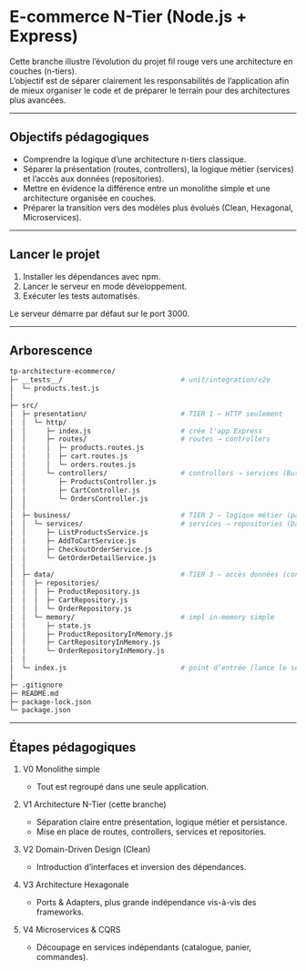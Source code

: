 # E-commerce N-Tier (Node.js + Express)

Cette branche illustre l’évolution du projet fil rouge vers une architecture en couches (n-tiers).  
L’objectif est de séparer clairement les responsabilités de l’application afin de mieux organiser le code et de préparer le terrain pour des architectures plus avancées.

---

## Objectifs pédagogiques

- Comprendre la logique d’une architecture n-tiers classique.
- Séparer la présentation (routes, controllers), la logique métier (services) et l’accès aux données (repositories).
- Mettre en évidence la différence entre un monolithe simple et une architecture organisée en couches.
- Préparer la transition vers des modèles plus évolués (Clean, Hexagonal, Microservices).

---

## Lancer le projet

1. Installer les dépendances avec npm.
2. Lancer le serveur en mode développement.
3. Exécuter les tests automatisés.

Le serveur démarre par défaut sur le port 3000.

---

## Arborescence

```bash
tp-architecture-ecommerce/
├─ __tests__/                             # unit/integration/e2e
│  └─ products.test.js
│
├─ src/
│  ├─ presentation/                       # TIER 1 — HTTP seulement
│  │  └─ http/
│  │     ├─ index.js                      # crée l'app Express
│  │     ├─ routes/                       # routes ⇢ controllers
│  │     │  ├─ products.routes.js
│  │     │  ├─ cart.routes.js
│  │     │  └─ orders.routes.js
│  │     └─ controllers/                  # controllers ⇢ services (Business)
│  │        ├─ ProductsController.js
│  │        ├─ CartController.js
│  │        └─ OrdersController.js
│  │
│  ├─ business/                           # TIER 2 — logique métier (pas d'I/O)
│  │  └─ services/                        # services ⇢ repositories (Data)
│  │     ├─ ListProductsService.js
│  │     ├─ AddToCartService.js
│  │     ├─ CheckoutOrderService.js
│  │     └─ GetOrderDetailService.js
│  │
│  ├─ data/                               # TIER 3 — accès données (concrets)
│  │  ├─ repositories/
│  │  │  ├─ ProductRepository.js
│  │  │  ├─ CartRepository.js
│  │  │  └─ OrderRepository.js
│  │  └─ memory/                          # impl in-memory simple
│  │     ├─ state.js
│  │     ├─ ProductRepositoryInMemory.js
│  │     ├─ CartRepositoryInMemory.js
│  │     └─ OrderRepositoryInMemory.js
│  │
│  └─ index.js                            # point d’entrée (lance le serveur)
│
├─ .gitignore
├─ README.md
├─ package-lock.json
└─ package.json
```

---

## Étapes pédagogiques

1. V0 Monolithe simple

   - Tout est regroupé dans une seule application.

2. V1 Architecture N-Tier (cette branche)

   - Séparation claire entre présentation, logique métier et persistance.
   - Mise en place de routes, controllers, services et repositories.

3. V2 Domain-Driven Design (Clean)

   - Introduction d’interfaces et inversion des dépendances.

4. V3 Architecture Hexagonale

   - Ports & Adapters, plus grande indépendance vis-à-vis des frameworks.

5. V4 Microservices & CQRS
   - Découpage en services indépendants (catalogue, panier, commandes).
